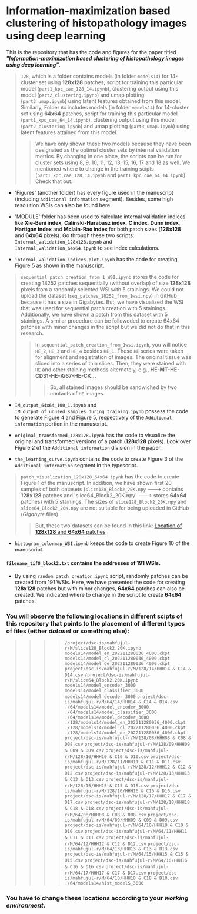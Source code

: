 # Information-maximization based clustering of histopathology images using deep learning

This is the repository that has the code and figures for the paper titled _**"Information-maximization based clustering of histopathology images using deep learning"**_.

> `128`, which is a folder contains models (in folder `models14`) for 14-cluster set using __128x128__ patches, script for training this particular model (`part1_kpc_cae_128_14.ipynb`), clustering output using this model (`part2_clustering.ipynb`) and umap plotting (`part3_umap.ipynb`) using latent features obtained from this model. Similarly, Folder `64` includes models (in folder `models14`) for 14-cluster set using __64x64__ patches, script for training this particular model (`part1_kpc_cae_64_14.ipynb`), clustering output using this model (`part2_clustering.ipynb`) and umap plotting (`part3_umap.ipynb`) using latent features attained from this model.
>> We have only shown these two models because they have been designated as the optimal cluster sets by internal validation metrics. By changing in one place, the scripts can be run for cluster sets using 8, 9, 10, 11, 12, 13, 15, 16, 17 and 18 as well. We mentioned where to change in the training scipts (`part1_kpc_cae_128_14.ipynb` and `part1_kpc_cae_64_14.ipynb`). Check that out.

- 'Figures' (another folder) has every figure used in the manuscript (including `Additional information` segment). Besides, some high resolution WSIs can also be found here.

- 'MODULE' folder has been used to calculate internal validation indices like __Xie-Beni index__, __Calinski-Harabasz index__, __C index__, __Dunn index__, __Hartigan index__ and __Mclain-Rao index__ for both patch sizes (__128x128__ and __64x64__ pixels). Go through these two scripts: `Internal_validation_128x128.ipynb` and `Internal_validation_64x64.ipynb` to see index calculations.

- `internal_validation_indices_plot.ipynb` has the code for creating Figure 5 as shown in the manuscript.

> `sequential_patch_creation_from_1_WSI.ipynb` stores the code for creating 18252 patches sequentially (without overlap) of size __128x128__ pixels from a randomly selected WSI with 5 stainings. We could not upload the dataset (`seq_patches_18252_from_1wsi.npy`) in GitHub because it has a size in Gigabytes. But, we have visualized the WSI that was used for sequential patch creation with 5 stainings. Additionally, we have shown a patch from this dataset with 5 stainings. A similar procedure can be followeded to create 64x64 patches with minor changes in the script but we did not do that in this research.
>> In `sequential_patch_creation_from_1wsi.ipynb`, you will notice `HE_2`, `HE_3` and `HE_4` besides `HE_1`. These `HE` series were taken for alignment and registration of images. The original tissue was sliced into a series of thin slices. Then, they were stained with `HE` and other staining methods alternately, e.g., __HE-MT-HE-CD31-HE-Ki67-HE-CK...__
>>> So, all stained images should be sandwiched by two contacts of `HE` images.  

- `IM_output_64x64_100_1.ipynb` and `IM_output_of_unused_samples_during_training.ipynb` possess the code to generate Figure 4 and Figure 5, respectively of the `Additional information` portion in the manuscript.

- `original_transformed_128x128.ipynb` has the code to visualize the original and transformed versions of a patch (__128x128__ pixels). Look over Figure 2 of the `Additional information` division in the paper.

- `the_learning_curve.ipynb` contains the code to create Figure 3 of the `Additional information` segment in the typescript.

> `patch_visualization_128x128_64x64.ipynb` has the code to create Figure 1 of the manuscript. In addition, we have shown first 20 samples of both datasets (`slice128_Block2_20K.npy` ---> contains __128x128__ patches and 'slice64_Block2_20K.npy' ---> stores __64x64__ patches) with 5 stainings. The sizes of `slice128_Block2_20K.npy` and `slice64_Block2_20K.npy` are not suitable for being uploaded in GitHub (_Gigabyte_ files).
>> But, these two datasets can be found in this link: [Location of __128x128__ and __64x64__ patches](https://figshare.com/articles/dataset/Random_patches_from_histopathological_images_of_KPC_mouse/24129360)

- `histogram_colormap_WSI.ipynb` keeps the code to create Figure 10 of the manuscript.

#### `filename_tif8_block2.txt` contains the addresses of 191 WSIs.

- By using `random_patch_creation.ipynb` script, randomly patches can be created from 191 WSIs. Here, we have presented the code for creating __128x128__ patches but with minor changes, __64x64__ patches can also be created. We indicated where to change in the script to create __64x64__ patches.

### You will observe the following locations in different scipts of this repository that points to the placement of different types of files (either _dataset_ or something else):

>>>> `/project/dsc-is/mahfujul-r/M/slice128_Block2.20K.ipynb`
>>>> `models14/model_en_202211280036_4000.ckpt`
>>>> `models14/model_cl_202211280036_4000.ckpt`
>>>> `models14/model_de_202211280036_4000.ckpt`
>>>> `project/dsc-is/mahfujul-r/M/128/14/HHH14 & C14 & D14.csv`
>>>> `/project/dsc-is/mahfujul-r/M/slice64_Block2.20K.ipynb`
>>>> `models14/model_encoder_3000`
>>>> `models14/model_classifier_3000`
>>>> `models14/model_decoder_3000`
>>>> `project/dsc-is/mahfujul-r/M/64/14/HHH14 & C14 & D14.csv`
>>>> `./64/models14/model_encoder_3000`
>>>> `./64/models14/model_classifier_3000`
>>>> `./64/models14/model_decoder_3000`
>>>> `./128/models14/model_en_202211280036_4000.ckpt`
>>>> `./128/models14/model_cl_202211280036_4000.ckpt`
>>>> `./128/models14/model_de_202211280036_4000.ckpt`
>>>> `project/dsc-is/mahfujul-r/M/128/08/HHH08 & C08 & D08.csv`
>>>> `project/dsc-is/mahfujul-r/M/128/09/HHH09 & C09 & D09.csv`
>>>> `project/dsc-is/mahfujul-r/M/128/10/HHH10 & C10 & D10.csv`
>>>> `project/dsc-is/mahfujul-r/M/128/11/HHH11 & C11 & D11.csv`
>>>> `project/dsc-is/mahfujul-r/M/128/12/HHH12 & C12 & D12.csv`
>>>> `project/dsc-is/mahfujul-r/M/128/13/HHH13 & C13 & D13.csv`
>>>> `project/dsc-is/mahfujul-r/M/128/15/HHH15 & C15 & D15.csv`
>>>> `project/dsc-is/mahfujul-r/M/128/16/HHH16 & C16 & D16.csv`
>>>> `project/dsc-is/mahfujul-r/M/128/17/HHH17 & C17 & D17.csv`
>>>> `project/dsc-is/mahfujul-r/M/128/18/HHH18 & C18 & D18.csv`
>>>> `project/dsc-is/mahfujul-r/M/64/08/HHH08 & C08 & D08.csv`
>>>> `project/dsc-is/mahfujul-r/M/64/09/HHH09 & C09 & D09.csv`
>>>> `project/dsc-is/mahfujul-r/M/64/10/HHH10 & C10 & D10.csv`
>>>> `project/dsc-is/mahfujul-r/M/64/11/HHH11 & C11 & D11.csv`
>>>> `project/dsc-is/mahfujul-r/M/64/12/HHH12 & C12 & D12.csv`
>>>> `project/dsc-is/mahfujul-r/M/64/13/HHH13 & C13 & D13.csv`
>>>> `project/dsc-is/mahfujul-r/M/64/15/HHH15 & C15 & D15.csv`
>>>> `project/dsc-is/mahfujul-r/M/64/16/HHH16 & C16 & D16.csv`
>>>> `project/dsc-is/mahfujul-r/M/64/17/HHH17 & C17 & D17.csv`
>>>> `project/dsc-is/mahfujul-r/M/64/18/HHH18 & C18 & D18.csv`
>>>> `./64/models14/hist_modelS_3000`

### You have to change these locations according to your _working environment_.
